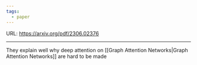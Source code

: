 ```yaml
---
tags:
  - paper
---
```

URL: https://arxiv.org/pdf/2306.02376

---

They explain well why deep attention on [[Graph Attention Networks|Graph Attention Networks]] are hard to be made